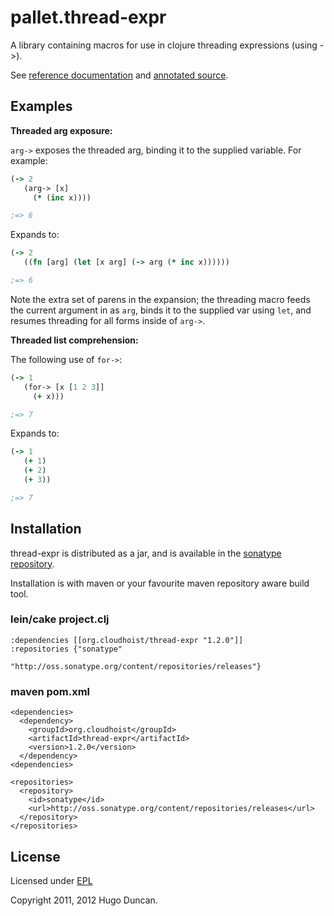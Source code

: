 # pallet.thread-expr

A library containing macros for use in clojure threading expressions (using ->).

See [reference documentation](http://pallet.github.com/thread-expr/autodoc/index.html)
and [annotated source](http://pallet.github.com/thread-expr/marginalia/uberdoc.html).

## Examples

**Threaded arg exposure:**

`arg->` exposes the threaded arg, binding it to the supplied variable. For example:

```clojure
(-> 2
   (arg-> [x]
     (* (inc x))))

;=> 6
```

Expands to:

```clojure
(-> 2 
   ((fn [arg] (let [x arg] (-> arg (* inc x))))))

;=> 6
```
Note the extra set of parens in the expansion; the threading macro feeds the current argument in as `arg`, binds it to the supplied var using `let`, and resumes threading for all forms inside of `arg->`.

**Threaded list comprehension:**

The following use of `for->`:

```clojure
(-> 1
   (for-> [x [1 2 3]]
     (+ x)))

;=> 7
```

Expands to:

```clojure
(-> 1
   (+ 1)
   (+ 2)
   (+ 3))

;=> 7
```

## Installation

thread-expr is distributed as a jar, and is available in the
[sonatype repository](http://oss.sonatype.org/content/repositories/releases/org/cloudhoist).

Installation is with maven or your favourite maven repository aware build tool.

### lein/cake project.clj

    :dependencies [[org.cloudhoist/thread-expr "1.2.0"]]
    :repositories {"sonatype"
                   "http://oss.sonatype.org/content/repositories/releases"}

### maven pom.xml

    <dependencies>
      <dependency>
        <groupId>org.cloudhoist</groupId>
        <artifactId>thread-expr</artifactId>
        <version>1.2.0</version>
      </dependency>
    <dependencies>

    <repositories>
      <repository>
        <id>sonatype</id>
        <url>http://oss.sonatype.org/content/repositories/releases</url>
      </repository>
    </repositories>

## License

Licensed under [EPL](http://www.eclipse.org/legal/epl-v10.html)

Copyright 2011, 2012 Hugo Duncan.
